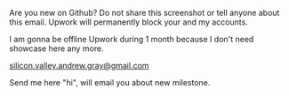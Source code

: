 Are you new on Github? Do not share this screenshot or tell anyone about this email. Upwork will permanently block your and my accounts.

I am gonna be offline Upwork during 1 month because I don't need showcase here any more.

silicon.valley.andrew.gray@gmail.com

Send me here "hi", will email you about new milestone.
